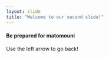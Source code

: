 ```yaml
---
layout: slide
title: "Welcome to our second slide!"
---
```

#### **Be prepared for matomouni**
Use the left arrow to go back!

